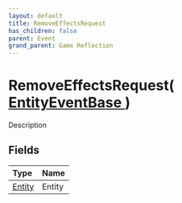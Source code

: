 ```yaml
---
layout: default
title: RemoveEffectsRequest
has_children: false
parent: Event
grand_parent: Game Reflection
---
```

# RemoveEffectsRequest( [ EntityEventBase ](/riftbreaker-wiki/docs/game-reflection/events/entity_event_base/) )
Description 

## Fields

| Type | Name |
|:----------|:--------------|
| [Entity](/riftbreaker-wiki/docs/game-reflection/classes/entity/) | Entity |

